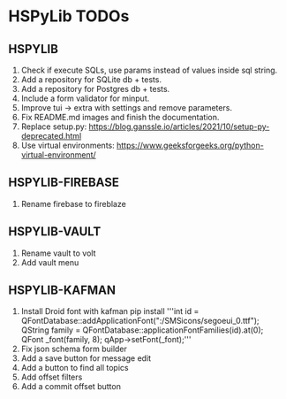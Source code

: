 # HSPyLib TODOs

## HSPYLIB

1. Check if execute SQLs, use params instead of values inside sql string.
2. Add a repository for SQLite db + tests.
3. Add a repository for Postgres db + tests.
4. Include a form validator for minput.
5. Improve tui -> extra with settings and remove parameters.
6. Fix README.md images and finish the documentation.
7. Replace setup.py: https://blog.ganssle.io/articles/2021/10/setup-py-deprecated.html
8. Use virtual environments: https://www.geeksforgeeks.org/python-virtual-environment/

## HSPYLIB-FIREBASE

1. Rename firebase to fireblaze

## HSPYLIB-VAULT

1. Rename vault to volt
2. Add vault menu

## HSPYLIB-KAFMAN

1. Install Droid font with kafman pip install
    '''int id = QFontDatabase::addApplicationFont(":/SMSicons/segoeui_0.ttf");
    QString family = QFontDatabase::applicationFontFamilies(id).at(0);
    QFont _font(family, 8);
    qApp->setFont(_font);'''
2. Fix json schema form builder
3. Add a save button for message edit
4. Add a button to find all topics
5. Add offset filters
6. Add a commit offset button
